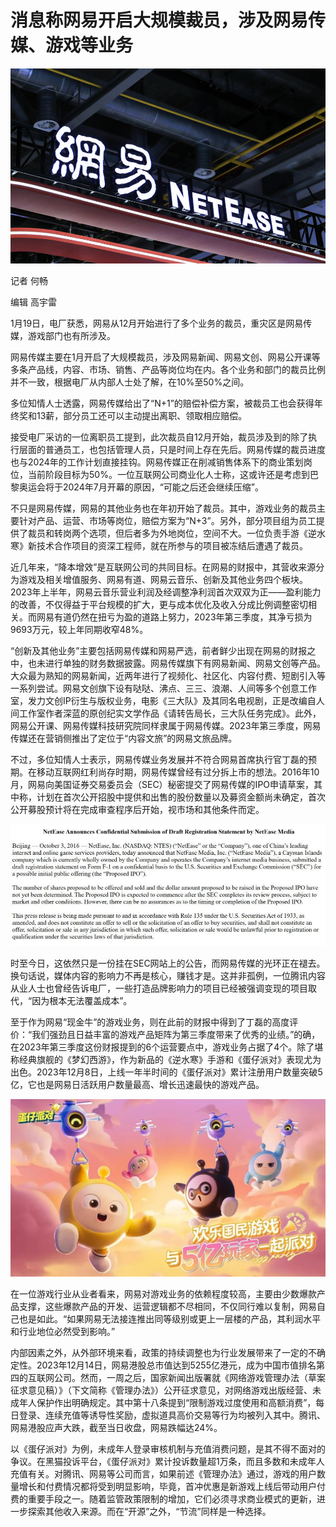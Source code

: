 # 消息称网易开启大规模裁员，涉及网易传媒、游戏等业务

![570316cc5ce4e2d70960412edf6a584d.jpg](https://raw.githubusercontent.com/qqhsx/qqnews_image/main/2024/01/19/消息称网易开启大规模裁员，涉及网易传媒、游戏等业务/570316cc5ce4e2d70960412edf6a584d.jpg)

记者 何畅

编辑 高宇雷

1月19日，电厂获悉，网易从12月开始进行了多个业务的裁员，重灾区是网易传媒，游戏部门也有所涉及。

网易传媒主要在1月开启了大规模裁员，涉及网易新闻、网易文创、网易公开课等多条产品线，内容、市场、销售、产品等岗位均在内。各个业务和部门的裁员比例并不一致，根据电厂从内部人士处了解，在10%至50%之间。

多位知情人士透露，网易传媒给出了“N+1”的赔偿补偿方案，被裁员工也会获得年终奖和13薪，部分员工还可以主动提出离职、领取相应赔偿。

接受电厂采访的一位离职员工提到，此次裁员自12月开始，裁员涉及到的除了执行层面的普通员工，也包括管理人员，只是时间上存在先后。网易传媒的裁员进度也与2024年的工作计划直接挂钩。网易传媒正在削减销售体系下的商业策划岗位，当前阶段目标为50%。一位互联网公司商业化人士称，这或许还是考虑到巴黎奥运会将于2024年7月开幕的原因，“可能之后还会继续压缩”。

不只是网易传媒，网易的其他业务也在年初开始了裁员。其中，游戏业务的裁员主要针对产品、运营、市场等岗位，赔偿方案为“N+3”。另外，部分项目组为员工提供了裁员和转岗两个选项，但后者多为外地岗位，空间不大。一位负责手游《逆水寒》新技术合作项目的资深工程师，就在所参与的项目被冻结后遭遇了裁员。

近几年来，“降本增效”是互联网公司的共同目标。在网易的财报中，其营收来源分为游戏及相关增值服务、网易有道、网易云音乐、创新及其他业务四个板块。2023年上半年，网易云音乐营业利润及经调整净利润首次双双为正——盈利能力的改善，不仅得益于平台规模的扩大，更与成本优化及收入分成比例调整密切相关。而网易有道仍然在扭亏为盈的道路上努力，2023年第三季度，其净亏损为9693万元，较上年同期收窄48%。

“创新及其他业务”主要包括网易传媒和网易严选，前者鲜少出现在网易的财报之中，也未进行单独的财务数据披露。网易传媒旗下有网易新闻、网易文创等产品。大众最为熟知的网易新闻，近两年进行了视频化、社区化、内容付费、短剧引入等一系列尝试。网易文创旗下设有哒哒、沸点、三三、浪潮、人间等多个创意工作室，发力文创IP衍生与版权业务，电影《三大队》及其同名电视剧，正是改编自人间工作室作者深蓝的原创纪实文学作品《请转告局长，三大队任务完成》。此外，网易公开课、网易传媒科技研究院同样隶属于网易传媒。2023年第三季度，网易传媒还在营销侧推出了定位于“内容文旅”的网易文旅品牌。

不过，多位知情人士表示，网易传媒业务发展并不符合网易首席执行官丁磊的预期。在移动互联网红利尚存时期，网易传媒曾经有过分拆上市的想法。2016年10月，网易向美国证券交易委员会（SEC）秘密提交了网易传媒的IPO申请草案，其中称，计划在首次公开招股中提供和出售的股份数量以及募资金额尚未确定，首次公开募股预计将在完成审查程序后开始，视市场和其他条件而定。

![5375940cd9e0f5b634edd48e82cb2f33.jpg](https://raw.githubusercontent.com/qqhsx/qqnews_image/main/2024/01/19/消息称网易开启大规模裁员，涉及网易传媒、游戏等业务/5375940cd9e0f5b634edd48e82cb2f33.jpg)

时至今日，这依然只是一份挂在SEC网站上的公告，而网易传媒的光环正在褪去。换句话说，媒体内容的影响力不再是核心，赚钱才是。这并非孤例，一位腾讯内容从业人士也曾经告诉电厂，一些打造品牌影响力的项目已经被强调变现的项目取代，“因为根本无法覆盖成本”。

至于作为网易“现金牛”的游戏业务，则在此前的财报中得到了丁磊的高度评价：“我们强劲且日益丰富的游戏产品矩阵为第三季度带来了优秀的业绩。”的确，在2023年第三季度这份财报提到的6个运营要点中，游戏业务占据了4个。除了堪称经典旗舰的《梦幻西游》，作为新品的《逆水寒》手游和《蛋仔派对》表现尤为出色。2023年12月8日，上线一年半时间的《蛋仔派对》累计注册用户数量突破5亿，它也是网易日活跃用户数量最高、增长迅速最快的游戏产品。

![e3b600ae2f269c9567d2ee216a145ee5.jpg](https://raw.githubusercontent.com/qqhsx/qqnews_image/main/2024/01/19/消息称网易开启大规模裁员，涉及网易传媒、游戏等业务/e3b600ae2f269c9567d2ee216a145ee5.jpg)

在一位游戏行业从业者看来，网易对游戏业务的依赖程度较高，主要由少数爆款产品支撑，这些爆款产品的开发、运营逻辑都不尽相同，不仅同行难以复制，网易自己也是如此。“如果网易无法接连推出同等级别或更上一层楼的产品，其利润水平和行业地位必然受到影响。”

内部因素之外，从外部环境来看，政策的持续调整也为行业发展带来了一定的不确定性。2023年12月14日，网易港股总市值达到5255亿港元，成为中国市值排名第四的互联网公司。然而，一周之后，国家新闻出版署就《网络游戏管理办法（草案征求意见稿）》（下文简称《管理办法》）公开征求意见，对网络游戏出版经营、未成年人保护作出明确规定。其中第十八条提到“限制游戏过度使用和高额消费”，每日登录、连续充值等诱导性奖励，虚拟道具高价交易等行为均被列入其中。腾讯、网易港股应声大跌，截至当日收盘，网易跌幅达24%。

以《蛋仔派对》为例，未成年人登录审核机制与充值消费问题，是其不得不面对的争议。在黑猫投诉平台，《蛋仔派对》累计投诉数量超1万条，而且多数和未成年人充值有关。对腾讯、网易等公司而言，如果前述《管理办法》通过，游戏的用户数量增长和付费情况都将受到明显影响，毕竟，首冲优惠是新游戏上线后带动用户付费的重要手段之一。随着监管政策限制的增加，它们必须寻求商业模式的更新，进一步探索其他收入来源。而在“开源”之外，“节流”同样是一种选择。

